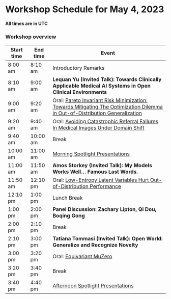 # Workshop Schedule for May 4, 2023

**All times are in UTC**

### Workshop overview

| Start time  | End time | Event |
| ------------- | ------------- | ------------- |
| 8:00 am  | 8:10 am  | Introductory Remarks |
| 8:10 am  | 9:00 am  | **Lequan Yu (Invited Talk): Towards Clinically Applicable Medical AI Systems in Open Clinical Environments** |
| 9:00 am  | 9:20 am  | Oral: [Pareto Invariant Risk Minimization: Towards Mitigating The Optimization Dilemma in Out-of-Distribution Generalization](https://openreview.net/forum?id=Dzrq0YuhmH) |
| 9:20 am  | 9:40 am  | Oral: [Avoiding Catastrophic Referral Failures In Medical Images Under Domain Shift](https://openreview.net/forum?id=y64BYx2hM1) |
| 9:40 am  | 10:00 am | Break
| 10:00 am  | 11:00 am  | [Morning Spotlight Presentations](https://domaingen.github.io/sessions) |
| 11:00 am  | 11:50 am  | **Amos Storkey (Invited Talk): My Models Works Well… Famous Last Words.** |
| 11:50 am  | 12:10 pm    | Oral: [Low-Entropy Latent Variables Hurt Out-of-Distribution Performance](https://openreview.net/forum?id=kjKNMRq55M) |
| 12:10 pm  | 1:00 pm  | Lunch Break |
| 1:00 pm  | 2:00 pm  | **Panel Discussion: Zachary Lipton, Qi Dou, Boqing Gong** |
| 2:00 pm  | 2:10 pm  | Break |
| 2:10 pm  | 3:00 pm  | **Tatiana Tommasi (Invited Talk): Open World: Generalize and Recognize Novelty** |
| 3:00 pm  | 3:20 pm  | Oral: [Equivariant MuZero](https://openreview.net/forum?id=niPumCRyhr) |
| 3:20 pm  | 3:40 pm  | Break |
| 3:40 pm  | 4:40 pm  | [Afternoon Spotlight Presentations](https://domaingen.github.io/sessions) |
